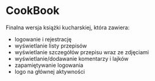 # CookBook
Finalna wersja książki kucharskiej, która zawiera:
- logowanie i rejestrację
- wyświetlanie listy przepisów
- wyświetlanie szczegółów przepisu wraz ze zdjęciami
- wyświetlanie/dodawanie komentarzy i lajków
- zapamiętywanie logowania
- logo na głównej aktywności
